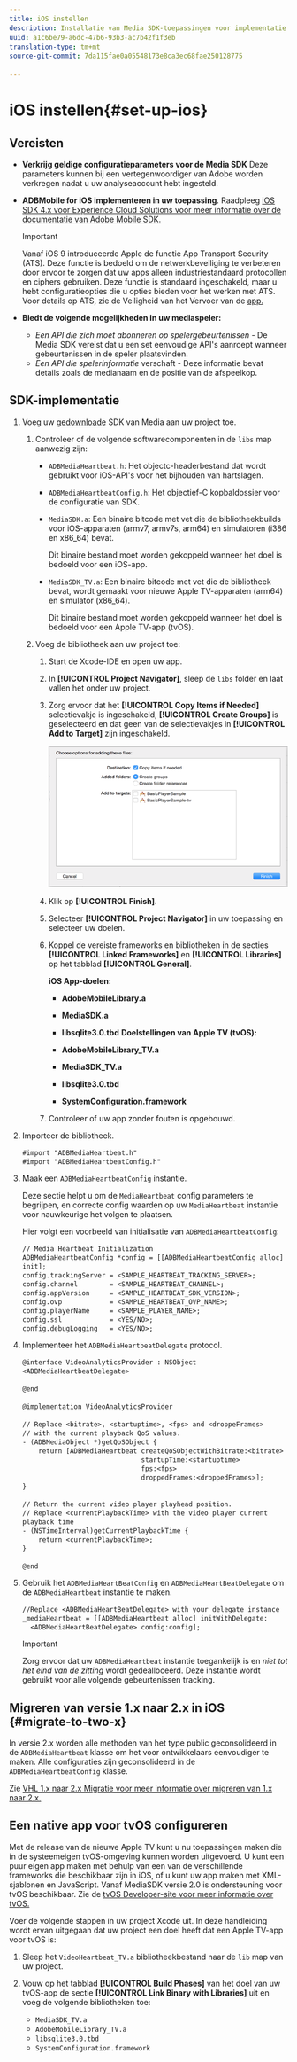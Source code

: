 ```yaml
---
title: iOS instellen
description: Installatie van Media SDK-toepassingen voor implementatie op iOS.
uuid: a1c6be79-a6dc-47b6-93b3-ac7b42f1f3eb
translation-type: tm+mt
source-git-commit: 7da115fae0a05548173e8ca3ec68fae250128775

---
```



# iOS instellen{#set-up-ios}

## Vereisten

* **Verkrijg geldige configuratieparameters voor de Media SDK** Deze parameters kunnen bij een vertegenwoordiger van Adobe worden verkregen nadat u uw analyseaccount hebt ingesteld.
* **ADBMobile for iOS implementeren in uw toepassing**. Raadpleeg [iOS SDK 4.x voor Experience Cloud Solutions voor meer informatie over de documentatie van Adobe Mobile SDK.](https://marketing.adobe.com/resources/help/en_US/mobile/ios/)

   >[!IMPORTANT]
   >
   >Vanaf iOS 9 introduceerde Apple de functie App Transport Security (ATS). Deze functie is bedoeld om de netwerkbeveiliging te verbeteren door ervoor te zorgen dat uw apps alleen industriestandaard protocollen en ciphers gebruiken. Deze functie is standaard ingeschakeld, maar u hebt configuratieopties die u opties bieden voor het werken met ATS. Voor details op ATS, zie de Veiligheid van het Vervoer van de [app.](https://marketing.adobe.com/resources/help/en_US/mobile/ios/app_transport_security.html)

* **Biedt de volgende mogelijkheden in uw mediaspeler:**

   * _Een API die zich moet abonneren op spelergebeurtenissen_ - De Media SDK vereist dat u een set eenvoudige API&#39;s aanroept wanneer gebeurtenissen in de speler plaatsvinden.
   * _Een API die spelerinformatie_ verschaft - Deze informatie bevat details zoals de medianaam en de positie van de afspeelkop.

## SDK-implementatie

1. Voeg uw [gedownloade](/help/sdk-implement/download-sdks.md#download-2x-sdks) SDK van Media aan uw project toe.

   1. Controleer of de volgende softwarecomponenten in de `libs` map aanwezig zijn:

      * `ADBMediaHeartbeat.h`: Het objectc-headerbestand dat wordt gebruikt voor iOS-API&#39;s voor het bijhouden van hartslagen.
      * `ADBMediaHeartbeatConfig.h`: Het objectief-C kopbaldossier voor de configuratie van SDK.
      * `MediaSDK.a`: Een binaire bitcode met vet die de bibliotheekbuilds voor iOS-apparaten (armv7, armv7s, arm64) en simulatoren (i386 en x86_64) bevat.

         Dit binaire bestand moet worden gekoppeld wanneer het doel is bedoeld voor een iOS-app.

      * `MediaSDK_TV.a`: Een binaire bitcode met vet die de bibliotheek bevat, wordt gemaakt voor nieuwe Apple TV-apparaten (arm64) en simulator (x86_64).

         Dit binaire bestand moet worden gekoppeld wanneer het doel is bedoeld voor een Apple TV-app (tvOS).
   1. Voeg de bibliotheek aan uw project toe:

      1. Start de Xcode-IDE en open uw app.
      1. In **[!UICONTROL Project Navigator]**, sleep de `libs` folder en laat vallen het onder uw project.

      1. Zorg ervoor dat het **[!UICONTROL Copy Items if Needed]** selectievakje is ingeschakeld, **[!UICONTROL Create Groups]** is geselecteerd en dat geen van de selectievakjes in **[!UICONTROL Add to Target]** zijn ingeschakeld.

         ![](assets/choose-options_ios.png)

      1. Klik op **[!UICONTROL Finish]**.
      1. Selecteer **[!UICONTROL Project Navigator]** in uw toepassing en selecteer uw doelen.
      1. Koppel de vereiste frameworks en bibliotheken in de secties **[!UICONTROL Linked Frameworks]** en **[!UICONTROL Libraries]** op het tabblad **[!UICONTROL General]**.

         **iOS App-doelen:**

         * **AdobeMobileLibrary.a**
         * **MediaSDK.a**
         * **libsqlite3.0.tbd**
         **Doelstellingen van Apple TV (tvOS):**

         * **AdobeMobileLibrary_TV.a**
         * **MediaSDK_TV.a**
         * **libsqlite3.0.tbd**
         * **SystemConfiguration.framework**
      1. Controleer of uw app zonder fouten is opgebouwd.




1. Importeer de bibliotheek.

   ```
   #import "ADBMediaHeartbeat.h" 
   #import "ADBMediaHeartbeatConfig.h" 
   ```

1. Maak een `ADBMediaHeartbeatConfig` instantie.

   Deze sectie helpt u om de `MediaHeartbeat` config parameters te begrijpen, en correcte config waarden op uw `MediaHeartbeat` instantie voor nauwkeurige het volgen te plaatsen.

   Hier volgt een voorbeeld van initialisatie van `ADBMediaHeartbeatConfig`:

   ```
   // Media Heartbeat Initialization 
   ADBMediaHeartbeatConfig *config = [[ADBMediaHeartbeatConfig alloc] init]; 
   config.trackingServer = <SAMPLE_HEARTBEAT_TRACKING_SERVER>; 
   config.channel        = <SAMPLE_HEARTBEAT_CHANNEL>; 
   config.appVersion     = <SAMPLE_HEARTBEAT_SDK_VERSION>; 
   config.ovp            = <SAMPLE_HEARTBEAT_OVP_NAME>; 
   config.playerName     = <SAMPLE_PLAYER_NAME>; 
   config.ssl            = <YES/NO>; 
   config.debugLogging   = <YES/NO>; 
   ```

1. Implementeer het `ADBMediaHeartbeatDelegate` protocol.

   ```
   @interface VideoAnalyticsProvider : NSObject <ADBMediaHeartbeatDelegate> 
   
   @end 
   
   @implementation VideoAnalyticsProvider 
   
   // Replace <bitrate>, <startuptime>, <fps> and <droppeFrames>  
   // with the current playback QoS values. 
   - (ADBMediaObject *)getQoSObject { 
       return [ADBMediaHeartbeat createQoSObjectWithBitrate:<bitrate>  
                                 startupTime:<startuptime>   
                                 fps:<fps>  
                                 droppedFrames:<droppedFrames>]; 
   } 
   
   // Return the current video player playhead position. 
   // Replace <currentPlaybackTime> with the video player current playback time 
   - (NSTimeInterval)getCurrentPlaybackTime { 
       return <currentPlaybackTime>; 
   } 
   
   @end
   ```

1. Gebruik het `ADBMediaHeartBeatConfig` en `ADBMediaHeartBeatDelegate` om de `ADBMediaHeartbeat` instantie te maken.

   ```
   //Replace <ADBMediaHeartBeatDelegate> with your delegate instance 
   _mediaHeartbeat = [[ADBMediaHeartbeat alloc] initWithDelegate: 
     <ADBMediaHeartBeatDelegate> config:config];
   ```

   >[!IMPORTANT]
   >
   >Zorg ervoor dat uw `ADBMediaHeartbeat` instantie toegankelijk is en *niet tot het eind van de zitting* wordt gedealloceerd. Deze instantie wordt gebruikt voor alle volgende gebeurtenissen tracking.

## Migreren van versie 1.x naar 2.x in iOS {#migrate-to-two-x}

In versie 2.x worden alle methoden van het type public geconsolideerd in de `ADBMediaHeartbeat` klasse om het voor ontwikkelaars eenvoudiger te maken. Alle configuraties zijn geconsolideerd in de `ADBMediaHeartbeatConfig` klasse.

Zie [VHL 1.x naar 2.x Migratie voor meer informatie over migreren van 1.x naar 2.x.](/help/sdk-implement/va-1x-to-2x/mig-1x-2x-overview.md)

## Een native app voor tvOS configureren

Met de release van de nieuwe Apple TV kunt u nu toepassingen maken die in de systeemeigen tvOS-omgeving kunnen worden uitgevoerd. U kunt een puur eigen app maken met behulp van een van de verschillende frameworks die beschikbaar zijn in iOS, of u kunt uw app maken met XML-sjablonen en JavaScript. Vanaf MediaSDK versie 2.0 is ondersteuning voor tvOS beschikbaar. Zie de [tvOS Developer-site voor meer informatie over tvOS.](https://developer.apple.com/tvos/)

Voer de volgende stappen in uw project Xcode uit. In deze handleiding wordt ervan uitgegaan dat uw project een doel heeft dat een Apple TV-app voor tvOS is:

1. Sleep het `VideoHeartbeat_TV.a` bibliotheekbestand naar de `lib` map van uw project.

1. Vouw op het tabblad **[!UICONTROL Build Phases]** van het doel van uw tvOS-app de sectie **[!UICONTROL Link Binary with Libraries]** uit en voeg de volgende bibliotheken toe:

   * `MediaSDK_TV.a`
   * `AdobeMobileLibrary_TV.a`
   * `libsqlite3.0.tbd`
   * `SystemConfiguration.framework`

